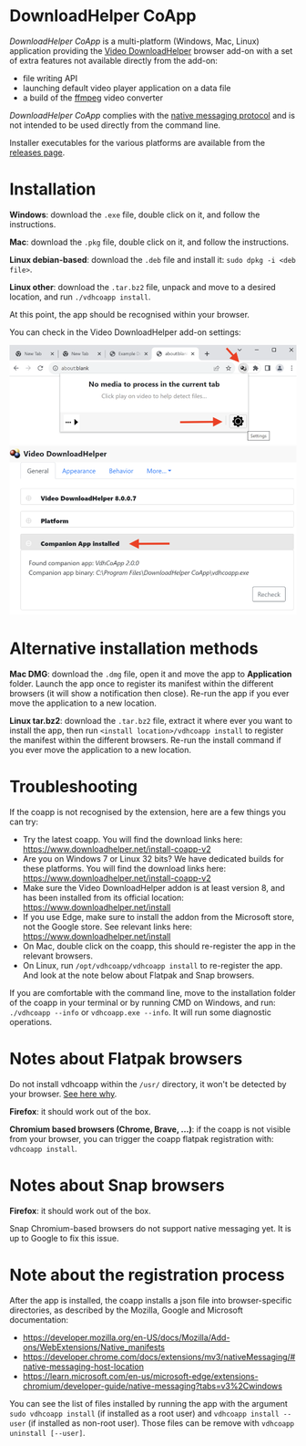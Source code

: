 # DownloadHelper CoApp

*DownloadHelper CoApp* is a multi-platform (Windows, Mac, Linux) application
providing the [Video DownloadHelper](https://downloadhelper.net/)
browser add-on with a set of extra features not available directly
from the add-on:

- file writing API
- launching default video player application on a data file
- a build of the [ffmpeg](http://ffmpeg.org/) video converter

*DownloadHelper CoApp* complies with the
[native messaging protocol](https://developer.mozilla.org/en-US/Add-ons/WebExtensions/Native_messaging)
and is not intended to be used directly from the command line.

Installer executables for the various platforms are available
from the [releases page](https://github.com/aclap-dev/vdhcoapp/releases).

# Installation

**Windows**: download the `.exe` file, double click on it, and follow the instructions.

**Mac**: download the `.pkg` file, double click on it, and follow the instructions.

**Linux debian-based**: download the `.deb` file and install it: `sudo dpkg -i <deb file>`.

**Linux other**: download the `.tar.bz2` file, unpack and move to a desired location, and run `./vdhcoapp install`.

At this point, the app should be recognised within your browser.

You can check in the Video DownloadHelper add-on settings:

![settings](./assets/instruction1.png "Settings")
![app check](./assets/instruction2.png "App check")

# Alternative installation methods

**Mac DMG**: download the `.dmg` file, open it and move the app to **Application** folder.
Launch the app once to register its manifest within the different browsers (it will show
a notification then close). Re-run the app if you ever move the application to a new location.

**Linux tar.bz2**: download the `.tar.bz2` file, extract it where ever you want to
install the app, then run `<install location>/vdhcoapp install` to register the
manifest within the different browsers. Re-run the install command if you ever move
the application to a new location.

# Troubleshooting

If the coapp is not recognised by the extension, here are a few things you can try:

- Try the latest coapp. You will find the download links here: https://www.downloadhelper.net/install-coapp-v2
- Are you on Windows 7 or Linux 32 bits? We have dedicated builds for these platforms. You will find the download links here: https://www.downloadhelper.net/install-coapp-v2
- Make sure the Video DownloadHelper addon is at least version 8, and has been installed from its official location: https://www.downloadhelper.net/install
- If you use Edge, make sure to install the addon from the Microsoft store, not the Google store. See relevant links here: https://www.downloadhelper.net/install
- On Mac, double click on the coapp, this should re-register the app in the relevant browsers.
- On Linux, run `/opt/vdhcoapp/vdhcoapp install` to re-register the app. And look at the note below about Flatpak and Snap browsers.

If you are comfortable with the command line, move to the installation folder of the coapp in your terminal or by running CMD on Windows, and run: `./vdhcoapp --info` or `vdhcoapp.exe --info`. It will run some diagnostic operations.

# Notes about Flatpak browsers

Do not install vdhcoapp within the `/usr/` directory, it won't be detected by your browser. [See here why](https://github.com/aclap-dev/vdhcoapp/issues/160#issuecomment-1780765719).

**Firefox**: it should work out of the box.

**Chromium based browsers (Chrome, Brave, …)**: if the coapp is not visible from your browser, you can trigger the coapp flatpak registration with: `vdhcoapp install`.

# Notes about Snap browsers

**Firefox**: it should work out of the box.

Snap Chromium-based browsers do not support native messaging yet. It is up to Google to fix this issue.

# Note about the registration process

After the app is installed, the coapp installs a json file into browser-specific directories,
as described by the Mozilla, Google and Microsoft documentation:

- https://developer.mozilla.org/en-US/docs/Mozilla/Add-ons/WebExtensions/Native_manifests
- https://developer.chrome.com/docs/extensions/mv3/nativeMessaging/#native-messaging-host-location
- https://learn.microsoft.com/en-us/microsoft-edge/extensions-chromium/developer-guide/native-messaging?tabs=v3%2Cwindows

You can see the list of files installed by running the app with the argument `sudo vdhcoapp install`
(if installed as a root user) and `vdhcoapp install --user` (if installed as non-root user).
Those files can be remove with `vdhcoapp uninstall [--user]`.
